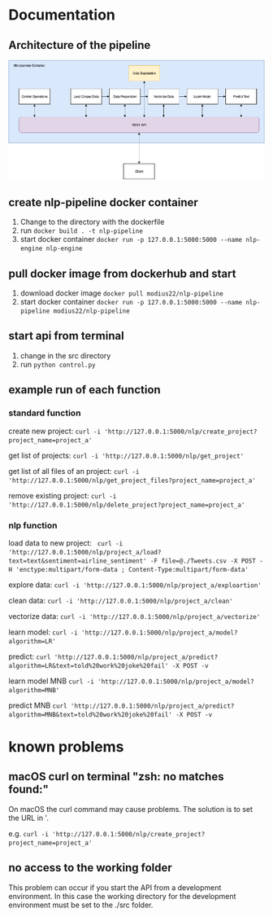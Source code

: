 #  Documentation


## Architecture of the pipeline

![alt text](https://github.com/Modius22/nlp-pipeline/blob/master/img/nlp_pipeline.png?raw=true)

## create nlp-pipeline docker container

1. Change to the directory with the dockerfile
2. run ```docker build . -t nlp-pipeline```
3. start docker container ```docker run -p 127.0.0.1:5000:5000 --name nlp-engine nlp-engine```

## pull docker image from dockerhub and start

1. download docker image ```docker pull modius22/nlp-pipeline```
2. start docker container ```docker run -p 127.0.0.1:5000:5000 --name nlp-pipeline modius22/nlp-pipeline```

## start api from terminal 
1. change in the src directory
2. run ```python control.py```

## example run of each function

### standard function

create new project: 
```curl -i 'http://127.0.0.1:5000/nlp/create_project?project_name=project_a'```

get list of projects:
```curl -i 'http://127.0.0.1:5000/nlp/get_project'```

get list of all files of an project:
```curl -i 'http://127.0.0.1:5000/nlp/get_project_files?project_name=project_a'```


remove existing project:
```curl -i 'http://127.0.0.1:5000/nlp/delete_project?project_name=project_a'```

### nlp function

load data to new project:
``` curl -i 'http://127.0.0.1:5000/nlp/project_a/load?text=text&sentiment=airline_sentiment' -F file=@./Tweets.csv -X POST -H 'enctype:multipart/form-data ; Content-Type:multipart/form-data'```

explore data:
```curl -i 'http://127.0.0.1:5000/nlp/project_a/exploartion'```

clean data:
```curl -i 'http://127.0.0.1:5000/nlp/project_a/clean'```

vectorize data:
```curl -i 'http://127.0.0.1:5000/nlp/project_a/vectorize'```

learn model:
```curl -i 'http://127.0.0.1:5000/nlp/project_a/model?algorithm=LR'```

predict:
``` curl 'http://127.0.0.1:5000/nlp/project_a/predict?algorithm=LR&text=told%20work%20joke%20fail' -X POST -v ```

learn model MNB
```curl -i 'http://127.0.0.1:5000/nlp/project_a/model?algorithm=MNB'```

predict MNB
```curl 'http://127.0.0.1:5000/nlp/project_a/predict?algorithm=MNB&text=told%20work%20joke%20fail' -X POST -v ```

# known problems
## macOS curl on terminal "zsh: no matches found:"
 On macOS the curl command may cause problems. The solution is to set the URL in '.
 
 e.g. 
```curl -i 'http://127.0.0.1:5000/nlp/create_project?project_name=project_a'```

## no access to the working folder
This problem can occur if you start the API from a development environment. In this case the working directory for the development environment must be set to the ./src folder.
